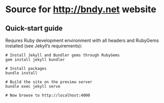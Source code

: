 # Source for http://bndy.net website

## Quick-start guide

Requres Ruby development environment with all headers and RubyGems installed (see Jekyll’s requirements):

```
# Install Jekyll and Bundler gems through RubyGems
gem install jekyll bundler

# Install packages
bundle install

# Build the site on the preview server
bundle exec jekyll serve

# Now browse to http://localhost:4000
```